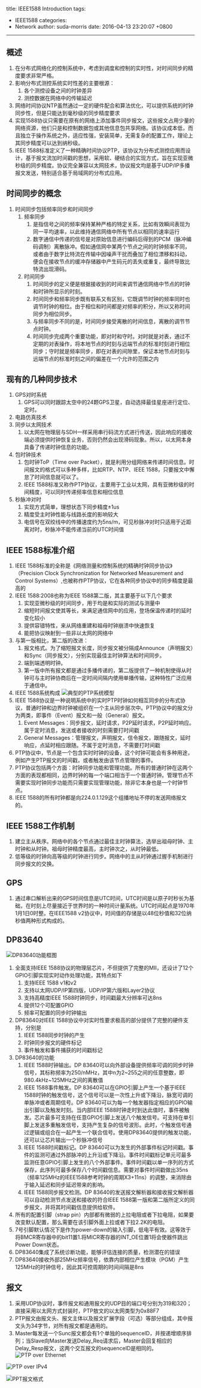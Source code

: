 title: IEEE1588 Introduction
tags:
  - IEEE1588
categories:
  - Network
author: suda-morris
date: 2016-04-13 23:20:07 +0800
---
## 概述
1. 在分布式网络化的控制系统中，考虑到调度和控制的实时性，对时间同步的精度要求非常严格。
2. 影响分布式测控系统实时性差的主要根源：
	1. 各个测控设备之间的时钟差异
	2. 测控数据在网络中的传输延迟
3. 网络时间协议NTP虽然通过一定的硬件配合和算法优化，可以提供系统的时钟同步性，但是只能达到毫秒级的同步精度要求
4. 实现1588协议只需要在原有的网络上添加事件同步报文，这些报文占用少量的网络资源，他们只是和控制数据包或其他信息包共享网络。该协议成本低，而且独立于操作系统之外，适应性强，安装简单，无需复杂的配置工作，理论上其同步精度可以达到纳秒级。
5. IEEE 1588标准定义了一种精确时间协议PTP，该协议为分布式测控应用而设计，基于报文流加时间戳的思想，采用软、硬结合的实现方式，旨在实现亚微秒级的同步精度。协议完全兼容以太网技术，协议报文均是基于UDP/IP多播报文发送，特别适合基于局域网的分布式应用。

## 时间同步的概念
1. 时间同步包括频率同步和时间同步
	1. 频率同步
		1. 是指信号之间的频率保持某种严格的特定关系，比如有效瞬间表现为同一平均速率，以此维持通信网络中所有节点以相同的速率运行
		2. 数字通信中传递的信号是对原始信息进行编码后得到的PCM（脉冲编码调制）离散脉冲。假如通信网中某两个节点之间的时钟频率不同，或者由于数字比特流在传输中因噪声干扰而叠加了相位漂移和抖动，便会在接收节点的缓冲存储器中产生码元的丢失或重复，最终导致比特流出现滑码。
	2. 时间同步
		1. 时间同步的定义便是根据接收到的时间来调节通信网络中节点的时钟和时钟所显示的时刻。
		2. 时间同步和频率同步既有联系又有区别，它既调节时钟的频率同时也调节时钟的相位。由于相位和时间都是对频率的积分，所以又称时间同步为相位同步。
		3. 与频率同步不同的是，时间同步接受离散的时间信息，离散的调节节点时钟。
		4. 时间同步完成两个重要功能，即对时和守时。对时就是对表，通过不定期的对表操作，将本地节点的时刻与远端节点的标准时刻进行相位同步；守时就是频率同步，即在对表的间隙里，保证本地节点时刻与远端节点的标准时刻之间的偏差在一个允许的范围之内

## 现有的几种同步技术
1. GPS对时系统
	1. GPS可以同时跟踪太空中的24颗GPS卫星，自动选择最佳星座进行定位、定时。
2. 电路仿真技术
3. 同步以太网技术
	1. 以太网在物理层与SDH一样采用串行码流方式进行传送，因此响应的接收端必须提供时钟恢复业务，否则仍然会出现滑码现象。所以，以太网本身具备了传递时钟信息的功能。
4. 包时钟技术
	1. 包时钟ToP（Time over Packet），就是利用分组网络来传递时间信息。时间报文的格式可以多种多样，比如RTP、NTP、IEEE 1588，只要报文中懈怠了时间信息就可以了。
	2. IEEE 1588标准又称作PTP协议，主要用于工业以太网，具有亚微秒级的时间精度，可以同时传递频率信息和相位信息
5. 秒脉冲对时
	1. 实现方式简单，理想状态下同步精度±1us
	2. 精度受主时钟性能与线路长度的影响较大
	3. 电信号在双绞线中的传播速度约为5ns/m，可见秒脉冲对时只适用于近距离对时，秒脉冲不能传递当前的UTC时间值

## IEEE 1588标准介绍
1. IEEE 1588标准的全称是《网络测量和控制系统的精确时钟同步协议》（Precision Clock Synchronization for Networked Measurement and Control Systems）,也被称作PTP协议，它在各种同步协议中的同步精度是最高的
2. IEEE 1588:2008也称为IEEE 1588第二版，其主要基于以下几个要求
	1. 实现亚微秒级的时间同步，用于均是和实际的测试与测量中
	2. 缩短时间报文使其等长，来满足通信网中的应用，登场保温传递时的延时变化较小
	3. 提供容错特性，来从网络重建和祖母时钟崩溃中快速恢复
	4. 能把协议映射到一些非以太网的网络中
3. 与第一版相比，第二版的改进：
	1. 报文格式。为了缩短报文长度，同步报文被分隔成Announce（声明报文）和Sync（同步报文），分别实现最佳主时钟算法和时间同步。
	2. 端到端透明时钟。
	3. 第一版中所有报文都是通过多播传递的，第二版提供了一种机制使得从时钟可与主时钟协商后在一定时间间隔内使用单播传输，这种特性广泛应用于通信中。
4. IEEE 1588系统构成
![典型的PTP系统模型](http://i.imgur.com/yGeFBPc.png)
5. IEEE 1588协议是一种说明系统中的实时PTP时钟如何相互同步的分布式协议，普通时钟和边界时钟被组织在一个主从同步层次中。PTP协议中的报文分为两类，即事件（Event）报文和一般（General）报文。
	1. Event Messages：同步报文，延时请求，P2P延时请求，P2P延时响应。属于定时消息，发送或者接收的时刻需要打时间戳
	2. General Messages：管理报文，声明报文，信令报文，跟随报文，延时响应，点延时相应跟随。不属于定时消息，不需要打时间戳
6. PTP协议中，节点是一个包含实时时钟的设备，这个时钟可能会有多种用途，例如产生PTP报文的时间戳，或者触发由该节点管理的事件。
7. PTP协议包括两个方面：时钟同步功能和管理功能。所有的普通时钟在这两个方面的表现都相同，边界时钟的每一个端口相当于一个普通时钟。管理节点不需要实现时钟同步功能而只需要实现管理功能，除非它本身也是一个时钟节点。
8. IEEE 1588的所有时钟都是向224.0.1.129这个组播地址不停的发送网络报文的。

## IEEE 1588工作机制
1. 建立主从秩序。网络中的各个节点通过最佳主时钟算法，选举出祖母时钟、主时钟和从时钟。祖母时钟精度最高，主时钟次之，从时钟最低。
2. 低等级的时钟向高等级的时钟进行同步。网络中的主从时钟通过握手机制进行同步报文的交换。

## GPS
1. 通过串口解析出来的GPS时间信息是UTC时间，UTC时间是以原子时秒长为基础，在时刻上尽量接近于世界时的一种时间计量系统。UTC时间起点是1970年1月1日0时整。在IEEE1588 v2协议中，时间值的存储是以48位秒值和32位纳秒值两种形式构成的。

## DP83640
![DP83640功能框图](http://i.imgur.com/DdVpWWZ.png)

1. 全面支持IEEE 1588协议的物理层芯片，不但提供了完整的MII，还设计了12个GPIO引脚实现实时动作处理功能，其特点如下
	1. 支持IEEE 1588 v1和v2
	2. 支持以太网UDP/IP第四版，UDP/IP第六版和Layer2协议
	3. 支持高精度IEEE 1588时钟同步，时间戳最大分辨率可达8ns
	4. 提供12个可配置GPIO
	5. 频率可配置的同步时钟输出
2. DP83640对IEEE 1588协议中对实时性要求极高的部分提供了完整的硬件支持，分别是
	1. IEEE 1588同步时钟的产生
	2. 时钟同步报文的硬件标记
	3. 事件触发和事件捕获的时间戳标记
3. DP83640的功能
	1. IEEE 1588时钟输出。DP 83640可以向外部设备提供频率可调的同步时钟信号，其标称频率为250/nMHz，其中n为2~255之间的任意整数，即980.4kHz~125MHz之间的离散值
	2. IEEE 1588事件触发。DP 83640可以在GPIO引脚上产生一个基于IEEE 1588时钟的触发信号，这个信号可以是一次性上升或下降沿，脉宽可调的单脉冲或者周期信号。DP 83640可以为每一个触发器指定相应的GPIO输出引脚以及触发时刻。当内部IEEE 1588时钟走时到达此值时，事件被触发。芯片最多可支持在任意GPIO引脚上发送八个触发信号。可支持在单引脚上发送多重触发信号，支持产生复杂的信号波形。此时，个触发信号通过逻辑或组合在一起产生一个联合信号。使用DP83640提供的触发功能，还可以让芯片输出一个秒脉冲信号
	3. IEEE 1588时间戳标记。DP 83640可以为发生的外部事件标记时间戳。事件的监测可通过外部脉冲的上升沿或下降沿。事件时间戳标记单元可最多监测任意GPIO引脚上发生的八个外部事件。事件时间戳以单一序列的方式保存，此序列可最多保存八个时间戳信息。需要对事件时间戳做出35ns（频率125MHz的IEEE1588参考时钟的周期X3+11ns）的调整，来消除由于输入延迟和同步延迟带来的影响。
	4. IEEE 1588同步报文检测。DP 83640的发送报文解析器和接收报文解析器可以自动检测节点发送和接收的符合IEEE 1588第一版和第二版所定义的同步报文，并将其时间戳信息提供给软件。
4. 所有的配置引脚（strap pin）内部都有微弱的上拉电阻或者下拉电阻，如果要改变默认配置，那么需要在该引脚外面上拉或者下拉2.2K的电阻。
5. 7号引脚默认情况下是作为power-down的输入引脚，低电平有效。这等效于将BMCR寄存器中的bit11置1.将MICR寄存器的INT_OE位置1将会使器件跳出Power Down状态。
6. DP83640集成了系统诊断功能，能够评估连接的质量，检测潜在的错误
7. DP83640接收外部25MHz频率信号，依靠内部相位产生模块（PGM）产生125MHz的时钟信号，因此其可控周期的时间间隔是8ns

## 报文
1. 采用UDP协议时，事件报文和通用报文的UDP目的端口号分别为319和320；直接采用以太网方式封装时，PTP敖文的以太网类型为0x88F7
2. PTP报文由报文头、报文主体以及报文扩展字段（可选）等部分组成，其中报文头为34字节，对所有报文都是通用的。
3. Master每发送一个Sunc报文都会有1个单独的sequenceID，并按递增顺序排列；当Slave向Master发送Delay_Req请求后，Master会回复相应的Delay_Resp报文，这两个交互报文的sequenceID是相同的。
![PTP over Ethernet](http://i.imgur.com/5tcXX9V.png)

![PTP over IPv4](http://i.imgur.com/vlsFEfM.png)

![PPT报文格式](http://i.imgur.com/N3ib4Lw.png)

